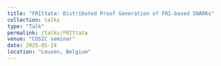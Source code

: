 ```yaml
---
title: "FRIttata: Distributed Proof Generation of FRI-based SNARKs"
collection: talks
type: "Talk"
permalink: /talks/FRIttata
venue: "COSIC seminar"
date: 2025-05-14
location: "Leuven, Belgium"
---
```


